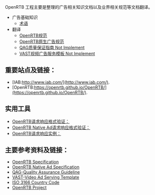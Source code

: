 OpenRTB 工程主要是整理的广告相关知识文档以及业界相关规范等文档翻译。

- 广告基础知识
    + [术语](https://github.com/leeowenowen/OpenRTB/blob/master/Terms.md)
- 翻译
    + [OpenRTB规范](https://github.com/leeowenowen/OpenRTB/blob/master/OpenRTBAPI.md)
    + [OpenRTB原生广告规范](https://www.iab.com/wp-content/uploads/2018/03/OpenRTB-Native-Ads-Specification-Final-1.2.pdf)
    + [QAG质量保证指南 Not Implement]()
    + [VAST视频广告服务模板 Not Implement]()

## 重要站点及链接：

- [IAB:http://www.iab.com/](http://www.iab.com/).
- [OpenRTB:https://openrtb.github.io/OpenRTB/](https://openrtb.github.io/OpenRTB/).

## 实用工具
- [OpenRTB请求响应格式验证：](https://github.com/openrtb/openrtb2x/tree/2.0/openrtb-validator)
- [OpenRTB Native Ad请求响应格式验证：](https://github.com/openrtb/openrtb2x/tree/2.0/native-validator)
- [OpenRTB请求响应实例：](https://github.com/openrtb/examples)

## 主要参考资料及链接：

- [OpenRTB Specification](https://github.com/openrtb/OpenRTB/blob/master/OpenRTB-API-Specification-Version-2-3-1-FINAL.pdf)
- [OpenRTB Native Ad Specification](https://github.com/openrtb/OpenRTB/blob/master/OpenRTB-Native-Ads-Specification-1_0-Final.pdf)
- [QAG-Quality Assurance Guideline](https://www.tagtoday.net/wp-content/uploads/2015/05/QualityAssuranceGuidelines7252013.pdf)
- [VAST-Video Ad Serving Template](http://www.iab.com/wp-content/uploads/2016/04/VAST4.0_Updated_April_2016.pdf)
- [ISO 3166 Country Code](http://www.iso.org/iso/country_codes)
- [OpenRTB Project](http://www.iab.com/guidelines/real-time-bidding-rtb-project/)
